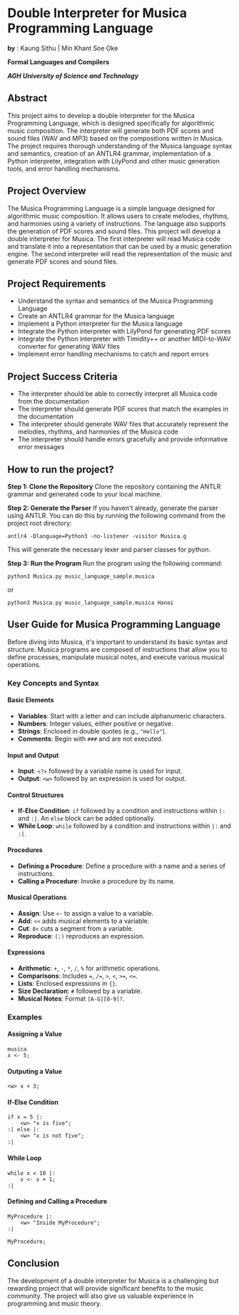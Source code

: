 # Double Interpreter for Musica Programming Language
**by** : Kaung Sithu | Min Khant Soe Oke

**Formal Languages and Compilers**

***AGH University of Science and Technology***

## Abstract
This project aims to develop a double interpreter for the Musica Programming Language, which is designed specifically for algorithmic music composition. The interpreter will generate both PDF scores and sound files (WAV and MP3) based on the compositions written in Musica. The project requires thorough understanding of the Musica language syntax and semantics, creation of an ANTLR4 grammar, implementation of a Python interpreter, integration with LilyPond and other music generation tools, and error handling mechanisms.

## Project Overview
The Musica Programming Language is a simple language designed for algorithmic music composition. It allows users to create melodies, rhythms, and harmonies using a variety of instructions. The language also supports the generation of PDF scores and sound files.
This project will develop a double interpreter for Musica. The first interpreter will read Musica code and translate it into a representation that can be used by a music generation engine. The second interpreter will read the representation of the music and generate PDF scores and sound files.

## Project Requirements
- Understand the syntax and semantics of the Musica Programming Language
- Create an ANTLR4 grammar for the Musica language
- Implement a Python interpreter for the Musica language
- Integrate the Python interpreter with LilyPond for generating PDF scores
- Integrate the Python interpreter with Timidity++ or another MIDI-to-WAV converter for generating WAV files
- Implement error handling mechanisms to catch and report errors

## Project Success Criteria
- The interpreter should be able to correctly interpret all Musica code from the documentation
- The interpreter should generate PDF scores that match the examples in the documentation
- The interpreter should generate WAV files that accurately represent the melodies, rhythms, and harmonies of the Musica code
- The interpreter should handle errors gracefully and provide informative error messages

## How to run the project?
**Step 1: Clone the Repository**
Clone the repository containing the ANTLR grammar and generated code to your local machine.

**Step 2: Generate the Parser**
If you haven't already, generate the parser using ANTLR. You can do this by running the following command from the project root directory:
```
antlr4 -Dlanguage=Python3 -no-listener -visitor Musica.g
```
This will generate the necessary lexer and parser classes for python.

**Step 3: Run the Program**
Run the program using the following command:

```
python3 Musica.py music_language_sample.musica
```

or 

```
python3 Musica.py music_language_sample.musica Hanoi
```


## User Guide for Musica Programming Language


Before diving into Musica, it's important to understand its basic syntax and structure. Musica programs are composed of instructions that allow you to define processes, manipulate musical notes, and execute various musical operations.

### Key Concepts and Syntax

#### Basic Elements

- **Variables**: Start with a letter and can include alphanumeric characters.
- **Numbers**: Integer values, either positive or negative.
- **Strings**: Enclosed in double quotes (e.g., `"Hello"`).
- **Comments**: Begin with `###` and are not executed.

#### Input and Output

- **Input**: `<?>` followed by a variable name is used for input.
- **Output**: `<w>` followed by an expression is used for output.

#### Control Structures

- **If-Else Condition**: `if` followed by a condition and instructions within `|:` and `:|`. An `else` block can be added optionally.
- **While Loop**: `while` followed by a condition and instructions within `|:` and `:|`.

#### Procedures

- **Defining a Procedure**: Define a procedure with a name and a series of instructions.
- **Calling a Procedure**: Invoke a procedure by its name.

#### Musical Operations

- **Assign**: Use `<-` to assign a value to a variable.
- **Add**: `<<` adds musical elements to a variable.
- **Cut**: `8<` cuts a segment from a variable.
- **Reproduce**: `(:)` reproduces an expression.

#### Expressions

- **Arithmetic**: `+`, `-`, `*`, `/`, `%` for arithmetic operations.
- **Comparisons**: Includes `=`, `/=`, `>`, `<`, `>=`, `<=`.
- **Lists**: Enclosed expressions in `{}`.
- **Size Declaration**: `#` followed by a variable.
- **Musical Notes**: Format `[A-G][0-9]?`.

### Examples

#### Assigning a Value

```
musica
x <- 5;
```

#### Outputing a Value

```
<w> x + 3;
```

#### If-Else Condition

```
if x = 5 |: 
    <w> "x is five";
:| else |: 
    <w> "x is not five";
:|
```

#### While Loop

```
while x < 10 |:
    x <- x + 1;
:|
```

#### Defining and Calling a Procedure

```
MyProcedure |:
    <w> "Inside MyProcedure";
:|

MyProcedure;
```

## Conclusion
The development of a double interpreter for Musica is a challenging but rewarding project that will provide significant benefits to the music community. The project will also give us valuable experience in programming and music theory.

